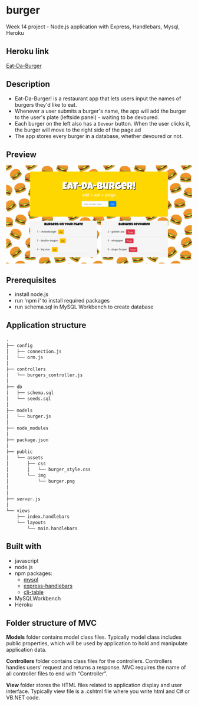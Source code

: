 # burger 
Week 14 project - Node.js application with Express, Handlebars, Mysql, Heroku

## Heroku link
[Eat-Da-Burger](https://shrouded-plateau-50291.herokuapp.com/)

## Description
* Eat-Da-Burger! is a restaurant app that lets users input the names of burgers they'd like to eat.
* Whenever a user submits a burger's name, the app will add the burger to the user's plate (leftside panel) - waiting to be devoured.
* Each burger on the left also has a `Devour` button. When the user clicks it, the burger will move to the right side of the page.ad
* The app stores every burger in a database, whether devoured or not.

## Preview
![Screenshot](public/assets/images/screenshot.PNG)

## Prerequisites
* install node.js
* run 'npm i' to install required packages
* run schema.sql in MySQL Workbench to create database

## Application structure

```
.
├── config
│   ├── connection.js
│   └── orm.js
│ 
├── controllers
│   └── burgers_controller.js
│
├── db
│   ├── schema.sql
│   └── seeds.sql
│
├── models
│   └── burger.js
│ 
├── node_modules
│ 
├── package.json
│
├── public
│   └── assets
│       ├── css
│       │   └── burger_style.css
│       └── img
│           └── burger.png
│   
│
├── server.js
│
└── views
    ├── index.handlebars
    └── layouts
        └── main.handlebars
```

## Built with
* javascript
* node.js
* npm packages:
  - [mysql](https://www.npmjs.com/package/mysql)
  - [express-handlebars](https://www.npmjs.com/package/express-handlebars)
  - [cli-table](https://www.npmjs.com/package/cli-table)
* MySQLWorkbench
* Heroku

## Folder structure of MVC

**Models** folder contains model class files. Typically model class includes public properties, which will be used by application to hold and manipulate application data.

**Controllers** folder contains class files for the controllers. Controllers handles users’ request and returns a response. MVC requires the name of all controller files to end with “Controller”.

**View** folder stores the HTML files related to application display and user interface. Typically view file is a .cshtml file where you write html and C# or VB.NET code.
